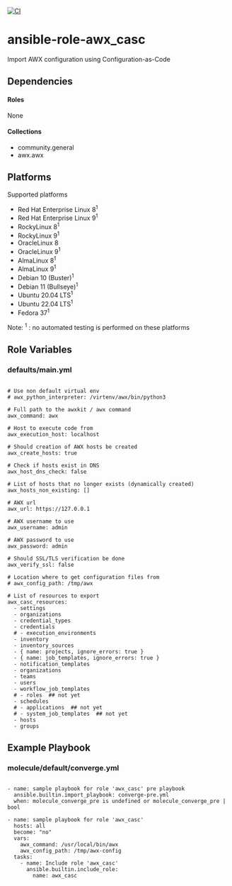 [![CI](https://github.com/de-it-krachten/ansible-role-awx_casc/workflows/CI/badge.svg?event=push)](https://github.com/de-it-krachten/ansible-role-awx_casc/actions?query=workflow%3ACI)


# ansible-role-awx_casc

Import AWX configuration using Configuration-as-Code 



## Dependencies

#### Roles
None

#### Collections
- community.general
- awx.awx

## Platforms

Supported platforms

- Red Hat Enterprise Linux 8<sup>1</sup>
- Red Hat Enterprise Linux 9<sup>1</sup>
- RockyLinux 8<sup>1</sup>
- RockyLinux 9<sup>1</sup>
- OracleLinux 8
- OracleLinux 9<sup>1</sup>
- AlmaLinux 8<sup>1</sup>
- AlmaLinux 9<sup>1</sup>
- Debian 10 (Buster)<sup>1</sup>
- Debian 11 (Bullseye)<sup>1</sup>
- Ubuntu 20.04 LTS<sup>1</sup>
- Ubuntu 22.04 LTS<sup>1</sup>
- Fedora 37<sup>1</sup>

Note:
<sup>1</sup> : no automated testing is performed on these platforms

## Role Variables
### defaults/main.yml
<pre><code>
# Use non default virtual env
# awx_python_interpreter: /virtenv/awx/bin/python3

# Full path to the awxkit / awx command
awx_command: awx

# Host to execute code from
awx_execution_host: localhost

# Should creation of AWX hosts be created
awx_create_hosts: true

# Check if hosts exist in DNS
awx_host_dns_check: false

# List of hosts that no longer exists (dynamically created)
awx_hosts_non_existing: []

# AWX url
awx_url: https://127.0.0.1

# AWX username to use
awx_username: admin

# AWX password to use
awx_password: admin

# Should SSL/TLS verification be done
awx_verify_ssl: false

# Location where to get configuration files from
# awx_config_path: /tmp/awx

# List of resources to export
awx_casc_resources:
  - settings
  - organizations
  - credential_types
  - credentials
  # - execution_environments
  - inventory
  - inventory_sources
  - { name: projects, ignore_errors: true }
  - { name: job_templates, ignore_errors: true }
  - notification_templates
  - organizations
  - teams
  - users
  - workflow_job_templates
  # - roles  ## not yet
  - schedules
  # - applications  ## not yet
  # - system_job_templates  ## not yet
  - hosts
  - groups
</pre></code>




## Example Playbook
### molecule/default/converge.yml
<pre><code>
- name: sample playbook for role 'awx_casc' pre playbook
  ansible.builtin.import_playbook: converge-pre.yml
  when: molecule_converge_pre is undefined or molecule_converge_pre | bool

- name: sample playbook for role 'awx_casc'
  hosts: all
  become: "no"
  vars:
    awx_command: /usr/local/bin/awx
    awx_config_path: /tmp/awx-config
  tasks:
    - name: Include role 'awx_casc'
      ansible.builtin.include_role:
        name: awx_casc
</pre></code>
